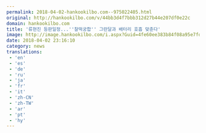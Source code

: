 ```yaml
---
permalink: 2018-04-02-hankookilbo.com--975022405.html
original: http://hankookilbo.com/v/44bb3d4f7bbb312d27b44e207df0e22c
domain: hankookilbo.com
title: '류현진 등판일정...''찰떡궁합'' 그란달과 배터리 호흡 맞춘다'
image: http://image.hankookilbo.com/i.aspx?Guid=4fe60ee383b84f08a95e7fd64a751a0f&Month=HKSports&size=980
date: 2018-04-02 23:16:10
category: news
translations: 
 - 'en'
 - 'es'
 - 'de'
 - 'ru'
 - 'ja'
 - 'fr'
 - 'it'
 - 'zh-CN'
 - 'zh-TW'
 - 'ar'
 - 'pt'
 - 'hy'
---
```


